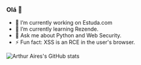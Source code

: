 ### Olá 👋

- 🔭 I’m currently working on Estuda.com
- 🌱 I’m currently learning Rezende.
- 💬 Ask me about Python and Web Security.
- ⚡ Fun fact: XSS is an RCE in the user's browser.

![Arthur Aires's GitHub stats](https://github-readme-stats.vercel.app/api?username=arthur4ires&show_icons=true&theme=dark)
